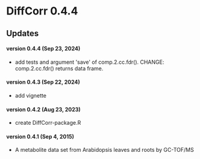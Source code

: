 # DiffCorr 0.4.4

Updates
------------
#### version 0.4.4 (Sep 23, 2024)
* add tests and argument 'save' of comp.2.cc.fdr(). 
CHANGE: comp.2.cc.fdr() returns data frame.

#### version 0.4.3 (Sep 22, 2024)
* add vignette

#### version 0.4.2 (Aug 23, 2023)
* create DiffCorr-package.R

#### version 0.4.1 (Sep 4, 2015)
* A metabolite data set from Arabidopsis leaves and roots by GC-TOF/MS
